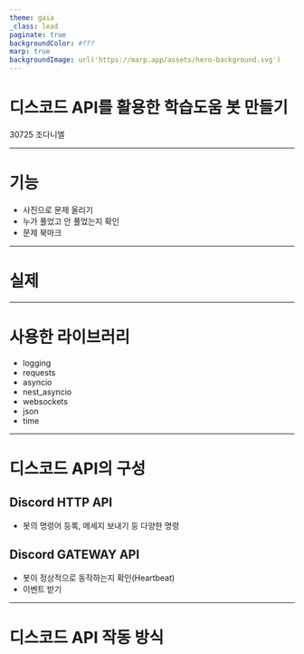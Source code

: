 ```yaml
---
theme: gaia
_class: lead
paginate: true
backgroundColor: #fff
marp: true
backgroundImage: url('https://marp.app/assets/hero-background.svg')
---
```


# **디스코드 API를 활용한 학습도움 봇 만들기**
30725 조다니엘

---

# 기능
- 사진으로 문제 올리기
- 누가 풀었고 안 풀었는지 확인
- 문제 북마크

---

# 실제

---

# 사용한 라이브러리
- logging
- requests
- asyncio
- nest_asyncio
- websockets
- json
- time

---

# 디스코드 API의 구성

## Discord HTTP API
 - 봇의 명령어 등록, 메세지 보내기 등 다양한 명령

## Discord GATEWAY API
 - 봇이 정상적으로 동작하는지 확인(Heartbeat)
 - 이벤트 받기

---

# 디스코드 API 작동 방식

